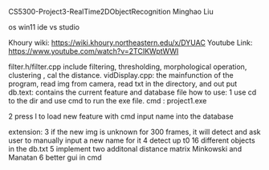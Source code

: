 CS5300-Project3-RealTime2DObjectRecognition
Minghao Liu

os win11
ide vs studio

Khoury wiki:
https://wiki.khoury.northeastern.edu/x/DYUAC
Youtube Link:
https://www.youtube.com/watch?v=2TCIKWptWWI

filter.h/filter.cpp include filtering, thresholding, morphological operation, clustering , cal the distance.
vidDisplay.cpp: the mainfunction of the program, read img from camera, read txt in the directory, and out put
db.text: contains the current feature and database file
how to use:
1 use cd to the dir and use cmd to run the exe file.
cmd : project1.exe

2 press l to load new feature with cmd input name into the database

extension:
3 if the new img is unknown for 300 frames, it will detect and ask user to manually input a new name for it
4 detect up t0 16 different objects in the db.txt
5 implement two additonal distance matrix Minkowski and Manatan
6 better gui in cmd
